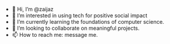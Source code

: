 - 👋 Hi, I’m @zaijaz
- 👀 I’m interested in using tech for positive social impact
- 🌱 I’m currently learning the foundations of computer science.
- 💞️ I’m looking to collaborate on meaningful projects.
- 📫 How to reach me: message me.

<!---
zaijaz/zaijaz is a ✨ special ✨ repository because its `README.md` (this file) appears on your GitHub profile.
You can click the Preview link to take a look at your changes.
--->
